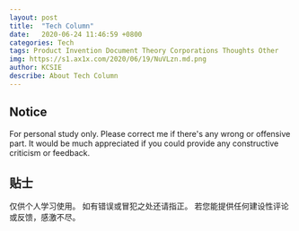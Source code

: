 ```yaml
---
layout: post
title:  "Tech Column"
date:   2020-06-24 11:46:59 +0800
categories: Tech
tags: Product Invention Document Theory Corporations Thoughts Other
img: https://s1.ax1x.com/2020/06/19/NuVLzn.md.png
author: KCSIE
describe: About Tech Column
---
```




## Notice

For personal study only. Please correct me if there's any wrong or offensive part. It would be much appreciated if you could provide any constructive criticism or feedback.



## 贴士

仅供个人学习使用。 如有错误或冒犯之处还请指正。 若您能提供任何建设性评论或反馈，感激不尽。



